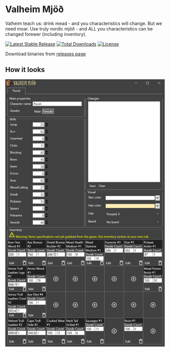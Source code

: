 # Valheim Mjöð 
Valheim teach us: drink mead - and you characteristics will change. But we need moar. Use truly nordic mjöð - and ALL you characteristics can be changed forewer (including inventory).

[![Latest Stable Release](https://img.shields.io/github/release/porohkun/ValheimMjod.svg?style=flat-square)](https://github.com/porohkun/ValheimMjod/releases)
[![Total Downloads](https://img.shields.io/github/downloads/porohkun/ValheimMjod/total.svg?style=flat-square)](https://github.com/porohkun/ValheimMjod/releases)
[![License](https://img.shields.io/github/license/porohkun/ValheimMjod.svg?style=flat-square)](https://github.com/porohkun/ValheimMjod/blob/master/LICENSE)

Download binaries from [releases page](https://github.com/porohkun/ValheimMjod/releases)
## How it looks
![Demo](docs/screen.png)